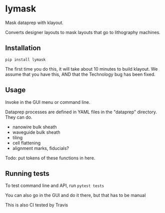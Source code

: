 <!-- [![Build Status](https://travis-ci.org/atait/lytest.svg?branch=master)](https://travis-ci.org/atait/lytest) -->

# lymask

Mask dataprep with klayout.

Converts designer layouts to mask layouts that go to lithography machines.


## Installation
```
pip install lymask
```
The first time you do this, it will take about 10 minutes to build klayout. We assume that you have this, AND that the Technology bug has been fixed.


## Usage
Invoke in the GUI menu or command line.

Dataprep processes are defined in YAML files in the "dataprep" directory. They can do.
- nanowire bulk sheath
- waveguide bulk sheath
- tiling
- cell flattening
- alignment marks, fiducials?

Todo: put tokens of these functions in here.

## Running tests
To test command line and API, run `pytest tests`

You can also go in the GUI and do it there, but that has to be manual

This is also CI tested by Travis